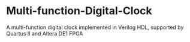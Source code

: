 # Multi-function-Digital-Clock
A multi-function digital clock implemented in Verilog HDL, supported by Quartus II and Altera DE1 FPGA
